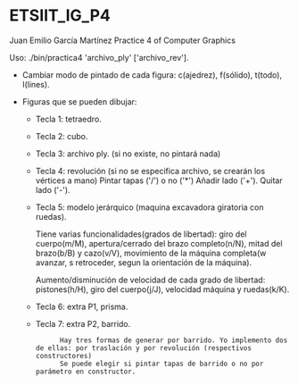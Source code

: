 # ETSIIT_IG_P4
Juan Emilio García Martínez
Practice 4 of Computer Graphics

Uso: ./bin/practica4 'archivo_ply' ['archivo_rev'].

- Cambiar modo de pintado de cada figura: c(ajedrez), f(sólido), t(todo), l(lines).

- Figuras que se pueden dibujar:
	- Tecla 1: tetraedro.
	- Tecla 2: cubo.
	- Tecla 3: archivo ply. (si no existe, no pintará nada)
	- Tecla 4: revolución (si no se especifica archivo, se crearán los vértices a mano)
		Pintar tapas ('/') o no ('*')
		Añadir lado ('+'). Quitar lado ('-').
	- Tecla 5: modelo jerárquico (maquina excavadora giratoria con ruedas).
	
		Tiene varias funcionalidades(grados de libertad): giro del cuerpo(m/M), apertura/cerrado del brazo completo(n/N), mitad del brazo(b/B) 
		y cazo(v/V), movimiento de la máquina completa(w avanzar, s retroceder, segun la orientación de la máquina).
		
		Aumento/disminución de velocidad de cada grado de libertad: pistones(h/H), giro del cuerpo(j/J), velocidad máquina y ruedas(k/K).
	- Tecla 6: extra P1, prisma.
	- Tecla 7: extra P2, barrido. 
				
				Hay tres formas de generar por barrido. Yo implemento dos de ellas: por traslación y por revolución (respectivos constructores)
				Se puede elegir si pintar tapas de barrido o no por parámetro en constructor.

